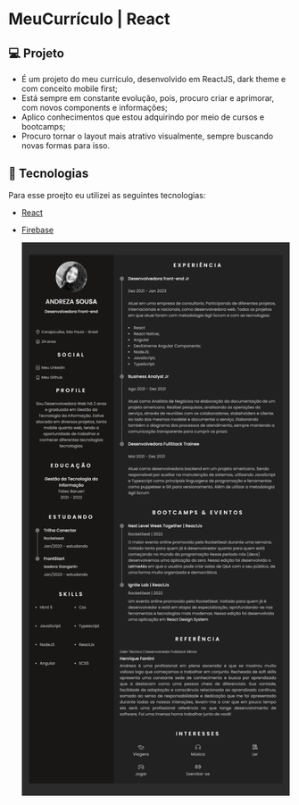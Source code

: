 # MeuCurrículo | React

## 💻 Projeto
- É um projeto do meu currículo, desenvolvido em ReactJS, dark theme e com conceito mobile first;
- Está sempre em constante evolução, pois, procuro criar e aprimorar, com novos components e informações;
- Aplico conhecimentos que estou adquirindo por meio de cursos e bootcamps;
- Procuro tornar o layout mais atrativo visualmente, sempre buscando novas formas para isso.

## 🧪 Tecnologias

Para esse proejto eu utilizei as seguintes tecnologias:
- [React](https://react.dev/learn)
- [Firebase](https://firebase.google.com/?hl=pt-br)
  
  <img src="https://raw.githubusercontent.com/andrezadesousa/my-cv/master/src/assets/image/image-desktop.png" />


